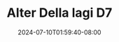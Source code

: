 --- 
title: "Alter Della lagi D7"
description: "    Alter Della lagi D7 durasi panjang durasi panjang new"
date: 2024-07-10T01:59:40-08:00
file_code: "j7viuy8xy3gp"
draft: false
cover: "tvmifxa31wtbkr1g.jpg"
tags: ["Alter", "Della", "lagi", "bokep-indo", "bokep-viral", "bokep-ig"]
length: 304
fld_id: "1483233"
foldername: "Alter Della lagi"
categories: ["Alter Della lagi"]
views: 0
---